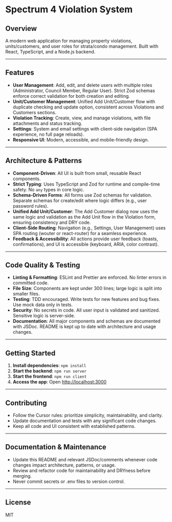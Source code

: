 # Spectrum 4 Violation System

## Overview
A modern web application for managing property violations, units/customers, and user roles for strata/condo management. Built with React, TypeScript, and a Node.js backend.

---

## Features
- **User Management**: Add, edit, and delete users with multiple roles (Administrator, Council Member, Regular User). Strict Zod schemas enforce correct validation for both creation and editing.
- **Unit/Customer Management**: Unified Add Unit/Customer flow with duplicate checking and update option, consistent across Violations and Customers sections.
- **Violation Tracking**: Create, view, and manage violations, with file attachments and status tracking.
- **Settings**: System and email settings with client-side navigation (SPA experience, no full page reloads).
- **Responsive UI**: Modern, accessible, and mobile-friendly design.

---

## Architecture & Patterns
- **Component-Driven**: All UI is built from small, reusable React components.
- **Strict Typing**: Uses TypeScript and Zod for runtime and compile-time safety. No `any` types in core logic.
- **Schema-Driven Forms**: All forms use Zod schemas for validation. Separate schemas for create/edit where logic differs (e.g., user password rules).
- **Unified Add Unit/Customer**: The Add Customer dialog now uses the same logic and validation as the Add Unit flow in the Violation form, ensuring consistency and DRY code.
- **Client-Side Routing**: Navigation (e.g., Settings, User Management) uses SPA routing (wouter or react-router) for a seamless experience.
- **Feedback & Accessibility**: All actions provide user feedback (toasts, confirmations), and UI is accessible (keyboard, ARIA, color contrast).

---

## Code Quality & Testing
- **Linting & Formatting**: ESLint and Prettier are enforced. No linter errors in committed code.
- **File Size**: Components are kept under 300 lines; large logic is split into smaller files.
- **Testing**: TDD encouraged. Write tests for new features and bug fixes. Use mock data only in tests.
- **Security**: No secrets in code. All user input is validated and sanitized. Sensitive logic is server-side.
- **Documentation**: All major components and schemas are documented with JSDoc. README is kept up to date with architecture and usage changes.

---

## Getting Started
1. **Install dependencies**: `npm install`
2. **Start the backend**: `npm run server`
3. **Start the frontend**: `npm run client`
4. **Access the app**: Open [http://localhost:3000](http://localhost:3000)

---

## Contributing
- Follow the Cursor rules: prioritize simplicity, maintainability, and clarity.
- Update documentation and tests with any significant code changes.
- Keep all code and UI consistent with established patterns.

---

## Documentation & Maintenance
- Update this README and relevant JSDoc/comments whenever code changes impact architecture, patterns, or usage.
- Review and refactor code for maintainability and DRYness before merging.
- Never commit secrets or .env files to version control.

---

## License
MIT 